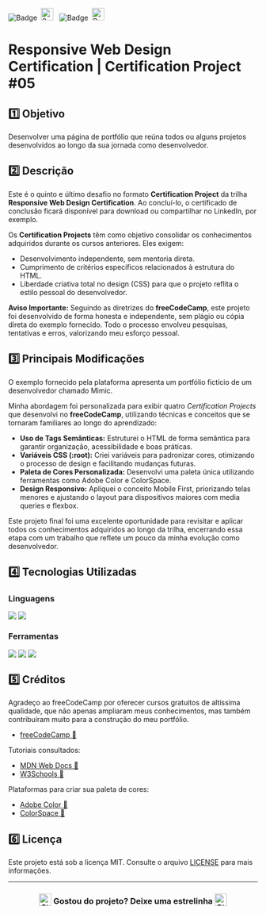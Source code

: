 ![Badge](https://img.shields.io/badge/freeCodeCamp-BB2649?style=for-the-badge)&nbsp;&nbsp;<img src="https://raw.githubusercontent.com/Tarikul-Islam-Anik/Animated-Fluent-Emojis/master/Emojis/Activities/Sparkles.png" alt="Sparkles" width="25" height="25" />&nbsp;&nbsp;&nbsp;![Badge](https://img.shields.io/badge/PROJETO-PRÓPRIO-FF6F61?style=for-the-badge)&nbsp;&nbsp;<img src="https://raw.githubusercontent.com/Tarikul-Islam-Anik/Animated-Fluent-Emojis/master/Emojis/Travel%20and%20places/Rocket.png" alt="Rocket" width="25" height="25" />

# Responsive Web Design Certification | Certification Project #05

## 1️⃣ Objetivo
Desenvolver uma página de portfólio que reúna todos ou alguns projetos desenvolvidos ao longo da sua jornada como desenvolvedor.

## 2️⃣ Descrição
Este é o quinto e último desafio no formato **Certification Project** da trilha **Responsive Web Design Certification**. Ao concluí-lo, o certificado de conclusão ficará disponível para download ou compartilhar no LinkedIn, por exemplo.

Os **Certification Projects** têm como objetivo consolidar os conhecimentos adquiridos durante os cursos anteriores. Eles exigem:

- Desenvolvimento independente, sem mentoria direta.
- Cumprimento de critérios específicos relacionados à estrutura do HTML.
- Liberdade criativa total no design (CSS) para que o projeto reflita o estilo pessoal do desenvolvedor.

**Aviso Importante:**
Seguindo as diretrizes do **freeCodeCamp**, este projeto foi desenvolvido de forma honesta e independente, sem plágio ou cópia direta do exemplo fornecido. Todo o processo envolveu pesquisas, tentativas e erros, valorizando meu esforço pessoal.

## 3️⃣ Principais Modificações
O exemplo fornecido pela plataforma apresenta um portfólio fictício de um desenvolvedor chamado Mimic.

Minha abordagem foi personalizada para exibir quatro *Certification Projects* que desenvolvi no **freeCodeCamp**, utilizando técnicas e conceitos que se tornaram familiares ao longo do aprendizado:

- **Uso de Tags Semânticas:** Estruturei o HTML de forma semântica para garantir organização, acessibilidade e boas práticas.
- **Variáveis CSS (:root):** Criei variáveis para padronizar cores, otimizando o processo de design e facilitando mudanças futuras.
- **Paleta de Cores Personalizada:** Desenvolvi uma paleta única utilizando ferramentas como Adobe Color e ColorSpace.
- **Design Responsivo:** Apliquei o conceito Mobile First, priorizando telas menores e ajustando o layout para dispositivos maiores com media queries e flexbox.

Este projeto final foi uma excelente oportunidade para revisitar e aplicar todos os conhecimentos adquiridos ao longo da trilha, encerrando essa etapa com um trabalho que reflete um pouco da minha evolução como desenvolvedor.

## 4️⃣ Tecnologias Utilizadas

### Linguagens
<div style="display:flex;">
  <img src="https://img.shields.io/badge/HTML5-E34F26?style=for-the-badge&logo=html5&logoColor=white">&nbsp;<img src="https://img.shields.io/badge/CSS3-1572B6?style=for-the-badge&logo=css3&logoColor=white">
</div>

### Ferramentas
<div style="display:flex;">
  <img src="https://img.shields.io/badge/Visual%20Studio%20Code-0078D4?style=for-the-badge&logo=visual-studio-code&logoColor=white">&nbsp;<img src="https://img.shields.io/badge/Git-F05032?style=for-the-badge&logo=git&logoColor=white">&nbsp;<img src="https://img.shields.io/badge/GitHub-404040?style=for-the-badge&logo=github&logoColor=white">
</div>

## 5️⃣ Créditos
Agradeço ao freeCodeCamp por oferecer cursos gratuitos de altíssima qualidade, que não apenas ampliaram meus conhecimentos, mas também contribuíram muito para a construção do meu portfólio.
- <a href="https://www.freecodecamp.org/" target="_blank">freeCodeCamp 🔗</a>

Tutoriais consultados: 
- <a href="https://developer.mozilla.org/en-US/" target="_blank">MDN Web Docs 🔗</a>
- <a href="https://www.w3schools.com/" target="_blank">W3Schools 🔗</a>

Plataformas para criar sua paleta de cores:
- <a href="https://color.adobe.com/pt/create/color-wheel" target="_blank">Adobe Color 🔗</a>
- <a href="https://mycolor.space/" target="_blank">ColorSpace 🔗</a>

## 6️⃣ Licença
Este projeto está sob a licença MIT. Consulte o arquivo [LICENSE](LICENSE) para mais informações.

---

### <div align="center"><img src="https://raw.githubusercontent.com/Tarikul-Islam-Anik/Animated-Fluent-Emojis/master/Emojis/Travel%20and%20places/Star.png" alt="Star" width="25" height="25" style="vertical-align:text-bottom;" /> Gostou do projeto? Deixe uma estrelinha <img src="https://raw.githubusercontent.com/Tarikul-Islam-Anik/Animated-Fluent-Emojis/master/Emojis/Travel%20and%20places/Star.png" alt="Star" width="25" height="25" style="vertical-align:text-bottom;" /></div>